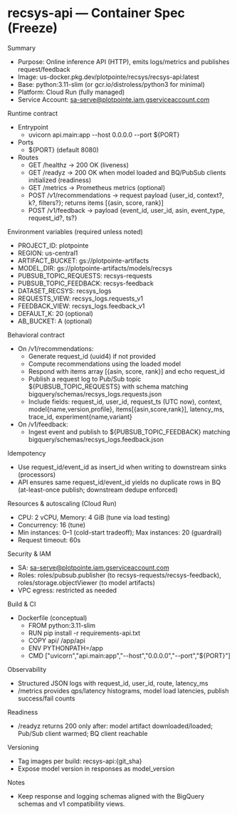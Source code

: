 # recsys-api — Container Spec (Freeze)

Summary
- Purpose: Online inference API (HTTP), emits logs/metrics and publishes request/feedback
- Image: us-docker.pkg.dev/plotpointe/recsys/recsys-api:latest
- Base: python:3.11-slim (or gcr.io/distroless/python3 for minimal)
- Platform: Cloud Run (fully managed)
- Service Account: sa-serve@plotpointe.iam.gserviceaccount.com

Runtime contract
- Entrypoint
  - uvicorn api.main:app --host 0.0.0.0 --port ${PORT}
- Ports
  - ${PORT} (default 8080)
- Routes
  - GET /healthz → 200 OK (liveness)
  - GET /readyz → 200 OK when model loaded and BQ/PubSub clients initialized (readiness)
  - GET /metrics → Prometheus metrics (optional)
  - POST /v1/recommendations → request payload {user_id, context?, k?, filters?}; returns items [{asin, score, rank}]
  - POST /v1/feedback → payload {event_id, user_id, asin, event_type, request_id?, ts?}

Environment variables (required unless noted)
- PROJECT_ID: plotpointe
- REGION: us-central1
- ARTIFACT_BUCKET: gs://plotpointe-artifacts
- MODEL_DIR: gs://plotpointe-artifacts/models/recsys
- PUBSUB_TOPIC_REQUESTS: recsys-requests
- PUBSUB_TOPIC_FEEDBACK: recsys-feedback
- DATASET_RECSYS: recsys_logs
- REQUESTS_VIEW: recsys_logs.requests_v1
- FEEDBACK_VIEW: recsys_logs.feedback_v1
- DEFAULT_K: 20 (optional)
- AB_BUCKET: A (optional)

Behavioral contract
- On /v1/recommendations:
  - Generate request_id (uuid4) if not provided
  - Compute recommendations using the loaded model
  - Respond with items array [{asin, score, rank}] and echo request_id
  - Publish a request log to Pub/Sub topic ${PUBSUB_TOPIC_REQUESTS} with schema matching bigquery/schemas/recsys_logs.requests.json
  - Include fields: request_id, user_id, request_ts (UTC now), context, model{name,version,profile}, items[{asin,score,rank}], latency_ms, trace_id, experiment{name,variant}
- On /v1/feedback:
  - Ingest event and publish to ${PUBSUB_TOPIC_FEEDBACK} matching bigquery/schemas/recsys_logs.feedback.json

Idempotency
- Use request_id/event_id as insert_id when writing to downstream sinks (processors)
- API ensures same request_id/event_id yields no duplicate rows in BQ (at-least-once publish; downstream dedupe enforced)

Resources & autoscaling (Cloud Run)
- CPU: 2 vCPU, Memory: 4 GiB (tune via load testing)
- Concurrency: 16 (tune)
- Min instances: 0–1 (cold-start tradeoff); Max instances: 20 (guardrail)
- Request timeout: 60s

Security & IAM
- SA: sa-serve@plotpointe.iam.gserviceaccount.com
- Roles: roles/pubsub.publisher (to recsys-requests/recsys-feedback), roles/storage.objectViewer (to model artifacts)
- VPC egress: restricted as needed

Build & CI
- Dockerfile (conceptual)
  - FROM python:3.11-slim
  - RUN pip install -r requirements-api.txt
  - COPY api/ /app/api
  - ENV PYTHONPATH=/app
  - CMD ["uvicorn","api.main:app","--host","0.0.0.0","--port","${PORT}"]

Observability
- Structured JSON logs with request_id, user_id, route, latency_ms
- /metrics provides qps/latency histograms, model load latencies, publish success/fail counts

Readiness
- /readyz returns 200 only after: model artifact downloaded/loaded; Pub/Sub client warmed; BQ client reachable

Versioning
- Tag images per build: recsys-api:{git_sha}
- Expose model version in responses as model_version

Notes
- Keep response and logging schemas aligned with the BigQuery schemas and v1 compatibility views.

